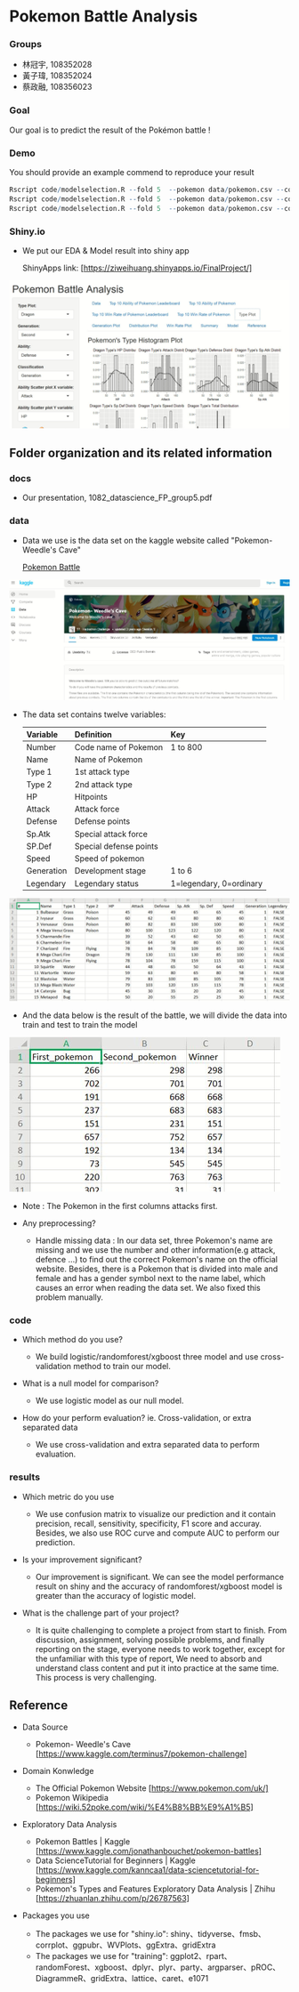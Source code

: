 # Pokemon Battle Analysis

### Groups
* 林冠宇, 108352028
* 黃子瑋, 108352024
* 蔡政融, 108356023

### Goal
Our goal is to predict the result of the Pokémon battle !

### Demo 
You should provide an example commend to reproduce your result
```R
Rscript code/modelselection.R --fold 5  --pokemon data/pokemon.csv --combat data/combats.csv --report results/logistic.csv  --methods logistic
Rscript code/modelselection.R --fold 5  --pokemon data/pokemon.csv --combat data/combats.csv --report results/logistic.csv  --methods randomforest
Rscript code/modelselection.R --fold 5  --pokemon data/pokemon.csv --combat data/combats.csv --report results/logistic.csv  --methods xgboost

```
### Shiny.io

* We put our EDA & Model result into shiny app

  ShinyApps link: [https://ziweihuang.shinyapps.io/FinalProject/]

![shinyscreenshot](shiny.JPG)

## Folder organization and its related information

### docs
* Our presentation, 1082_datascience_FP_group5.pdf


### data

* Data we use is the data set on the kaggle website called "Pokemon- Weedle's Cave"

  [Pokemon Battle](https://www.kaggle.com/terminus7/pokemon-challenge)
  
![kagglesceenshot](dataset.JPG)

* The data set contains twelve variables:
  
  Variable |  Definition | Key
  ---------|-------------|----------
  Number   |Code name of Pokemon| 1 to 800
  Name     |Name of Pokemon|
  Type 1   |1st attack type|
  Type 2   |2nd attack type|
  HP       |Hitpoints|
  Attack   |Attack force|
  Defense  |Defense points|
  Sp.Atk   |Special attack force|
  SP.Def   |Special defense points|
  Speed    |Speed of pokemon|
  Generation|Development stage| 1 to 6
  Legendary|Legendary status|1=legendary, 0=ordinary  

    
![datasetsceenshot](dataformat.JPG)

  * And the data below is the result of the battle, we will divide the data into train and test to train the model
  
  ![combatsceenshot](combat.JPG)
  
  * Note : The Pokemon in the first columns attacks first.

* Any preprocessing?
  * Handle missing data : In our data set, three Pokemon's name are missing and we use the number and other information(e.g attack, defence ...) to find out the correct Pokemon's name on the official website. Besides, there is a Pokemon that is divided into male and female and has a gender symbol next to the name label, which causes an error when reading the data set. We also fixed this problem manually.

### code

* Which method do you use?
  * We build logistic/randomforest/xgboost three model and use cross-validation method to train our model.
  
* What is a null model for comparison?
  * We use logistic model as our null model.
  
* How do your perform evaluation? ie. Cross-validation, or extra separated data
  * We use cross-validation and extra separated data to perform evaluation.
  
### results

* Which metric do you use 
  * We use confusion matrix to visualize our prediction and it contain precision, recall, sensitivity, specificity, F1 score and accuray. Besides, we also use ROC curve and compute AUC to perform our prediction.

* Is your improvement significant?
  * Our improvement is significant. We can see the model performance result on shiny and the accuracy of randomforest/xgboost model is greater than the accuracy of logistic model.
  
* What is the challenge part of your project?
  * It is quite challenging to complete a project from start to finish. From discussion, assignment, solving possible problems, and finally reporting on the stage, everyone needs to work together, except for the unfamiliar with this type of report, We need to absorb and understand class content and put it into practice at the same time. This process is very challenging.

## Reference
* Data Source
  * Pokemon- Weedle's Cave [https://www.kaggle.com/terminus7/pokemon-challenge]

* Domain Konwledge
  * The Official Pokemon Website [https://www.pokemon.com/uk/]
  * Pokemon Wikipedia [https://wiki.52poke.com/wiki/%E4%B8%BB%E9%A1%B5]

* Exploratory Data Analysis
  * Pokemon Battles | Kaggle [https://www.kaggle.com/jonathanbouchet/pokemon-battles]
  * Data ScienceTutorial for Beginners | Kaggle [https://www.kaggle.com/kanncaa1/data-sciencetutorial-for-beginners]
  * Pokemon's Types and Features Exploratory Data Analysis | Zhihu [https://zhuanlan.zhihu.com/p/26787563]

* Packages you use
  * The packages we use for "shiny.io": shiny、tidyverse、fmsb、corrplot、ggpubr、WVPlots、ggExtra、gridExtra
  * The packages we use for "training": ggplot2、rpart、randomForest、xgboost、dplyr、plyr、party、argparser、pROC、DiagrammeR、gridExtra、lattice、caret、e1071


